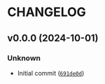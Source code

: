 # CHANGELOG

## v0.0.0 (2024-10-01)

### Unknown

* Initial commit ([`691de0d`](https://github.com/YoenCorbel/mylibrary/commit/691de0dac3b6b862a447e918cca08f295db09896))
